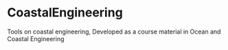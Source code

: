 # CoastalEngineering
Tools on coastal engineering, Developed as a course material in Ocean and Coastal Engineering
